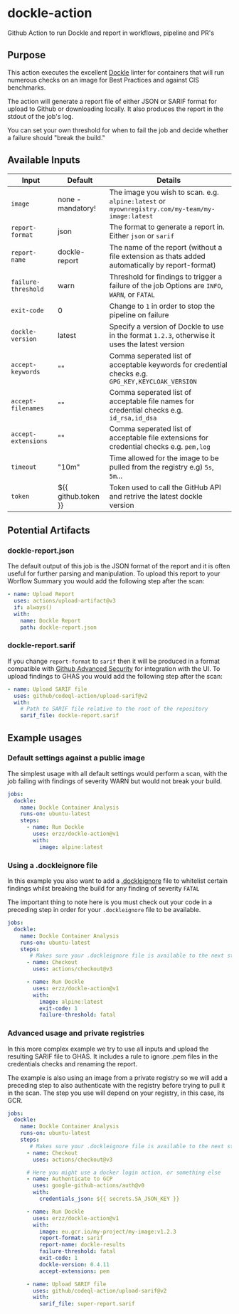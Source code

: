 # dockle-action
Github Action to run Dockle and report in workflows, pipeline and PR's


## Purpose

This action executes the excellent [Dockle](https://github.com/goodwithtech/dockle) linter for containers that will run numerous checks on an image for Best Practices and against CIS benchmarks.

The action will generate a report file of either JSON or SARIF format for upload to Github or downloading locally. It also produces the report in the stdout of the job's log.

You can set your own threshold for when to fail the job and decide whether a failure should "break the build."

## Available Inputs

| Input               | Default             | Details                                                                                           |
|---------------------|---------------------|---------------------------------------------------------------------------------------------------|
| `image`             | none - mandatory!   | The image you wish to scan. e.g. `alpine:latest` or `myownregistry.com/my-team/my-image:latest`   |
| `report-format`     | json                | The format to generate a report in. Either `json` or `sarif`                                      |
| `report-name`       | dockle-report       | The name of the report (without a file extension as thats added automatically by report-format)   |
| `failure-threshold` | warn                | Threshold for findings to trigger a failure of the job Options are `INFO`, `WARN`, or `FATAL`     |
| `exit-code`         | 0                   | Change to `1` in order to stop the pipeline on failure                                            |
| `dockle-version`    | latest              | Specify a version of Dockle to use in the format `1.2.3`, otherwise it uses the latest version    |
| `accept-keywords`   | ""                  | Comma seperated list of acceptable keywords for credential checks e.g. `GPG_KEY,KEYCLOAK_VERSION` |
| `accept-filenames`  | ""                  | Comma seperated list of acceptable file names for credential checks e.g. `id_rsa,id_dsa`          |
| `accept-extensions` | ""                  | Comma seperated list of acceptable file extensions for credential checks e.g. `pem,log`           |
| `timeout`           | "10m"               | Time allowed for the image to be pulled from the registry e.g) `5s`, `5m`...                      |
| `token`             | ${{ github.token }} | Token used to call the GitHub API and retrive the latest dockle version                           |


## Potential Artifacts

### dockle-report.json

The default output of this job is the JSON format of the report and it is often useful for further parsing and manipulation. To upload this report to your Worflow Summary you would add the following step after the scan:

```yaml
- name: Upload Report
  uses: actions/upload-artifact@v3
  if: always()
  with:
    name: Dockle Report
    path: dockle-report.json
```

### dockle-report.sarif

If you change `report-format` to `sarif` then it will be produced in a format compatible with [Github Advanced Security](https://docs.github.com/en/get-started/learning-about-github/about-github-advanced-security) for integration with the UI. To upload findings to GHAS you would add the following step after the scan:

```yaml
- name: Upload SARIF file
  uses: github/codeql-action/upload-sarif@v2
  with:
    # Path to SARIF file relative to the root of the repository
    sarif_file: dockle-report.sarif
```

## Example usages

### Default settings against a public image

The simplest usage with all default settings would perform a scan, with the job failing with findings of severity WARN but would not break your build.

```yaml
jobs:
  dockle:
    name: Dockle Container Analysis
    runs-on: ubuntu-latest
    steps:
      - name: Run Dockle
        uses: erzz/dockle-action@v1
        with:
          image: alpine:latest
```

### Using a .dockleignore file

In this example you also want to add a [.dockleignore](https://github.com/goodwithtech/dockle#ignore-the-specified-checkpoints) file to whitelist certain findings whilst breaking the build for any finding of severity `FATAL`

The important thing to note here is you must check out your code in a preceding step in order for your `.dockleignore` file to be available.

```yaml
jobs:
  dockle:
    name: Dockle Container Analysis
    runs-on: ubuntu-latest
    steps:
       # Makes sure your .dockleignore file is available to the next step
      - name: Checkout
        uses: actions/checkout@v3

      - name: Run Dockle
        uses: erzz/dockle-action@v1
        with:
          image: alpine:latest
          exit-code: 1
          failure-threshold: fatal
```

### Advanced usage and private registries

In this more complex example we try to use all inputs and upload the resulting SARIF file to GHAS. It includes a rule to ignore .pem files in the credentials checks and renaming the report.

The example is also using an image from a private registry so we will add a preceding step to also authenticate with the registry before trying to pull it in the scan. The step you use will depend on your registry, in this case, its GCR.

```yaml
jobs:
  dockle:
    name: Dockle Container Analysis
    runs-on: ubuntu-latest
    steps:
       # Makes sure your .dockleignore file is available to the next step
      - name: Checkout
        uses: actions/checkout@v3

      # Here you might use a docker login action, or something else
      - name: Authenticate to GCP
        uses: google-github-actions/auth@v0
        with:
          credentials_json: ${{ secrets.SA_JSON_KEY }}

      - name: Run Dockle
        uses: erzz/dockle-action@v1
        with:
          image: eu.gcr.io/my-project/my-image:v1.2.3
          report-format: sarif
          report-name: dockle-results
          failure-threshold: fatal
          exit-code: 1
          dockle-version: 0.4.11
          accept-extensions: pem

      - name: Upload SARIF file
        uses: github/codeql-action/upload-sarif@v2
        with:
          sarif_file: super-report.sarif
```
